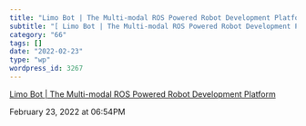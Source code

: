 ```yaml
---
title: "Limo Bot | The Multi-modal ROS Powered Robot Development Platform"
subtitle: "[ Limo Bot | The Multi-modal ROS Powered Robot Development Platform](https://limo-bot.com/)"
category: "66"
tags: []
date: "2022-02-23"
type: "wp"
wordpress_id: 3267
---
```

[ Limo Bot | The Multi-modal ROS Powered Robot Development Platform](https://limo-bot.com/)
 
February 23, 2022 at 06:54PM